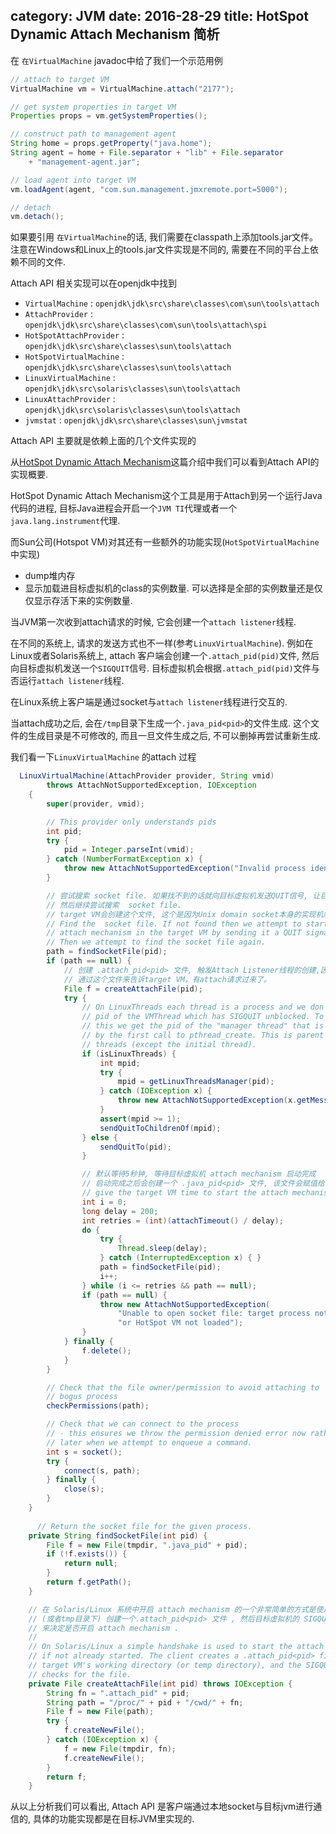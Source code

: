 category: JVM
date: 2016-28-29
title: HotSpot Dynamic Attach Mechanism 简析
---

在 `在VirtualMachine` javadoc中给了我们一个示范用例
```java
// attach to target VM
VirtualMachine vm = VirtualMachine.attach("2177");

// get system properties in target VM
Properties props = vm.getSystemProperties();

// construct path to management agent
String home = props.getProperty("java.home");
String agent = home + File.separator + "lib" + File.separator
    + "management-agent.jar";

// load agent into target VM
vm.loadAgent(agent, "com.sun.management.jmxremote.port=5000");

// detach
vm.detach();
```
如果要引用 `在VirtualMachine`的话, 我们需要在classpath上添加tools.jar文件。注意在Windows和Linux上的tools.jar文件实现是不同的, 需要在不同的平台上依赖不同的文件.


Attach API 相关实现可以在openjdk中找到
* `VirtualMachine` : `openjdk\jdk\src\share\classes\com\sun\tools\attach`
* `AttachProvider` : `openjdk\jdk\src\share\classes\com\sun\tools\attach\spi`
* `HotSpotAttachProvider` : `openjdk\jdk\src\share\classes\sun\tools\attach`
* `HotSpotVirtualMachine` : `openjdk\jdk\src\share\classes\sun\tools\attach`
* `LinuxVirtualMachine` : `openjdk\jdk\src\solaris\classes\sun\tools\attach`
* `LinuxAttachProvider` : `openjdk\jdk\src\solaris\classes\sun\tools\attach`
* `jvmstat` : `openjdk\jdk\src\share\classes\sun\jvmstat`

Attach API 主要就是依赖上面的几个文件实现的

从[HotSpot Dynamic Attach Mechanism](http://openjdk.java.net/groups/hotspot/docs/Serviceability.html#battach)这篇介绍中我们可以看到Attach API的实现概要.

HotSpot Dynamic Attach Mechanism这个工具是用于Attach到另一个运行Java代码的进程, 目标Java进程会开启一个` JVM TI `代理或者一个`java.lang.instrument`代理.

而Sun公司(Hotspot VM)对其还有一些额外的功能实现(`HotSpotVirtualMachine`中实现)
* dump堆内存
* 显示加载进目标虚拟机的class的实例数量. 可以选择是全部的实例数量还是仅仅显示存活下来的实例数量.

当JVM第一次收到attach请求的时候, 它会创建一个`attach listener`线程. 

在不同的系统上, 请求的发送方式也不一样(参考`LinuxVirtualMachine`). 例如在Linux或者Solaris系统上, attach 客户端会创建一个`.attach_pid(pid)`文件, 然后向目标虚拟机发送一个`SIGQUIT`信号. 目标虚拟机会根据`.attach_pid(pid)`文件与否运行`attach listener`线程. 

在Linux系统上客户端是通过socket与`attach listener`线程进行交互的.

当attach成功之后, 会在`/tmp`目录下生成一个`.java_pid<pid>`的文件生成. 这个文件的生成目录是不可修改的, 而且一旦文件生成之后, 不可以删掉再尝试重新生成.

我们看一下`LinuxVirtualMachine` 的attach 过程
```java
  LinuxVirtualMachine(AttachProvider provider, String vmid)
        throws AttachNotSupportedException, IOException
    {
        super(provider, vmid);

        // This provider only understands pids
        int pid;
        try {
            pid = Integer.parseInt(vmid);
        } catch (NumberFormatException x) {
            throw new AttachNotSupportedException("Invalid process identifier");
        }

        // 尝试搜索 socket file. 如果找不到的话就向目标虚拟机发送QUIT信号, 让目标虚拟机开启 attach mechanism.
        // 然后继续尝试搜索  socket file.
        // target VM会创建这个文件, 这个是因为Unix domain socket本身的实现机制需要去创建一个文件, 通过这个文件来进行IPC
        // Find the  socket file. If not found then we attempt to start the
        // attach mechanism in the target VM by sending it a QUIT signal.
        // Then we attempt to find the socket file again.
        path = findSocketFile(pid);
        if (path == null) {
            // 创建 .attach_pid<pid> 文件, 触发Attach Listener线程的创建,因为SIGQUIT信号不是只有这里发送，
            // 通过这个文件来告诉target VM，有attach请求过来了。
            File f = createAttachFile(pid);
            try {
                // On LinuxThreads each thread is a process and we don't have the
                // pid of the VMThread which has SIGQUIT unblocked. To workaround
                // this we get the pid of the "manager thread" that is created
                // by the first call to pthread_create. This is parent of all
                // threads (except the initial thread).
                if (isLinuxThreads) {
                    int mpid;
                    try {
                        mpid = getLinuxThreadsManager(pid);
                    } catch (IOException x) {
                        throw new AttachNotSupportedException(x.getMessage());
                    }
                    assert(mpid >= 1);
                    sendQuitToChildrenOf(mpid);
                } else {
                    sendQuitTo(pid);
                }

                // 默认等待5秒钟, 等待目标虚拟机 attach mechanism 启动完成
                // 启动完成之后会创建一个 .java_pid<pid> 文件, 该文件会赋值给 path 变量
                // give the target VM time to start the attach mechanism
                int i = 0;
                long delay = 200;
                int retries = (int)(attachTimeout() / delay);
                do {
                    try {
                        Thread.sleep(delay);
                    } catch (InterruptedException x) { }
                    path = findSocketFile(pid);
                    i++;
                } while (i <= retries && path == null);
                if (path == null) {
                    throw new AttachNotSupportedException(
                        "Unable to open socket file: target process not responding " +
                        "or HotSpot VM not loaded");
                }
            } finally {
                f.delete();
            }
        }

        // Check that the file owner/permission to avoid attaching to
        // bogus process
        checkPermissions(path);

        // Check that we can connect to the process
        // - this ensures we throw the permission denied error now rather than
        // later when we attempt to enqueue a command.
        int s = socket();
        try {
            connect(s, path);
        } finally {
            close(s);
        }
    }
	
	  // Return the socket file for the given process.
    private String findSocketFile(int pid) {
        File f = new File(tmpdir, ".java_pid" + pid);
        if (!f.exists()) {
            return null;
        }
        return f.getPath();
    }

    // 在 Solaris/Linux 系统中开启 attach mechanism 的一个非常简单的方式是使用握手的方式. 通过在目标虚拟机的工作目录
    // (或者tmp目录下) 创建一个.attach_pid<pid> 文件 , 然后目标虚拟机的 SIGQUIT 信号处理器通过不断地查询这个文件是否存在
    // 来决定是否开启 attach mechanism .
    //
    // On Solaris/Linux a simple handshake is used to start the attach mechanism
    // if not already started. The client creates a .attach_pid<pid> file in the
    // target VM's working directory (or temp directory), and the SIGQUIT handler
    // checks for the file.
    private File createAttachFile(int pid) throws IOException {
        String fn = ".attach_pid" + pid;
        String path = "/proc/" + pid + "/cwd/" + fn;
        File f = new File(path);
        try {
            f.createNewFile();
        } catch (IOException x) {
            f = new File(tmpdir, fn);
            f.createNewFile();
        }
        return f;
    }
```

从以上分析我们可以看出, Attach API 是客户端通过本地socket与目标jvm进行通信的, 具体的功能实现都是在目标JVM里实现的.